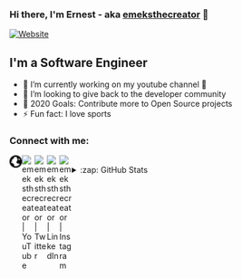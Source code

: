 ### Hi there, I'm Ernest - aka [emeksthecreator][website] 👋

[![Website](https://img.shields.io/website?label=emeksthecreator.com&style=for-the-badge&url=https%3A%2F%2Femeksthecreator.com)](https://emeksthecreator.com)


## I'm a Software Engineer

- 🌱 I’m currently working on my youtube channel 🤣
- 👯 I’m looking to give back to the developer community
- 🥅 2020 Goals: Contribute more to Open Source projects
- ⚡ Fun fact: I love sports

### Connect with me:

[<img align="left" alt="emeksthecreator.com" width="22px" src="https://raw.githubusercontent.com/iconic/open-iconic/master/svg/globe.svg" />][website]
[<img align="left" alt="emeksthecreator | YouTube" width="22px" src="https://cdn.jsdelivr.net/npm/simple-icons@v3/icons/youtube.svg" />][youtube]
[<img align="left" alt="emeksthecreator | Twitter" width="22px" src="https://cdn.jsdelivr.net/npm/simple-icons@v3/icons/twitter.svg" />][twitter]
[<img align="left" alt="emeksthecreator | LinkedIn" width="22px" src="https://cdn.jsdelivr.net/npm/simple-icons@v3/icons/linkedin.svg" />][linkedin]
[<img align="left" alt="emeksthecreator | Instagram" width="22px" src="https://cdn.jsdelivr.net/npm/simple-icons@v3/icons/instagram.svg" />][instagram]

<br />

<details>
  <summary align="left">:zap: GitHub Stats</summary>

  <img align="left" alt="ErnestCodes GitHub Stats" src="https://github-readme-stats.vercel.app/api?username=ErnestCodes&show_icons=true&hide_border=true" />

</details>

[website]: https://emeksthecreator.com
[twitter]: https://twitter.com/emeksthecreator
[youtube]: https://www.youtube.com/channel/UCAyW3x4ob9Ne69Md9nYqD8w
[instagram]: https://instagram.com/emeksthecreator
[linkedin]: https://www.linkedin.com/in/nnaemeka-onukwube-a75a33199/

